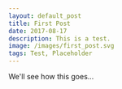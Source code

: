 ```yaml
---
layout: default_post
title: First Post
date: 2017-08-17
description: This is a test.
image: /images/first_post.svg
tags: Test, Placeholder
---
```


We'll see how this goes...
